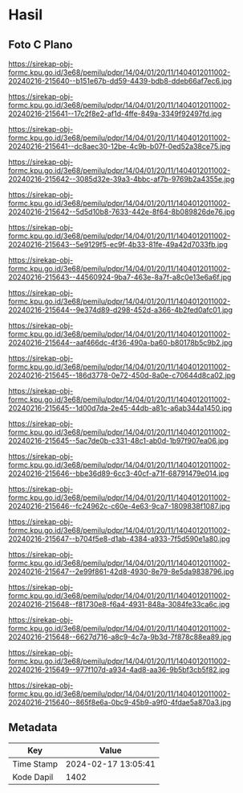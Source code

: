 # Hasil

## Foto C Plano

https://sirekap-obj-formc.kpu.go.id/3e68/pemilu/pdpr/14/04/01/20/11/1404012011002-20240216-215640--b151e67b-dd59-4439-bdb8-ddeb66af7ec6.jpg

https://sirekap-obj-formc.kpu.go.id/3e68/pemilu/pdpr/14/04/01/20/11/1404012011002-20240216-215641--17c2f8e2-af1d-4ffe-849a-3349f92497fd.jpg

https://sirekap-obj-formc.kpu.go.id/3e68/pemilu/pdpr/14/04/01/20/11/1404012011002-20240216-215641--dc8aec30-12be-4c9b-b07f-0ed52a38ce75.jpg

https://sirekap-obj-formc.kpu.go.id/3e68/pemilu/pdpr/14/04/01/20/11/1404012011002-20240216-215642--3085d32e-39a3-4bbc-af7b-9769b2a4355e.jpg

https://sirekap-obj-formc.kpu.go.id/3e68/pemilu/pdpr/14/04/01/20/11/1404012011002-20240216-215642--5d5d10b8-7633-442e-8f64-8b089826de76.jpg

https://sirekap-obj-formc.kpu.go.id/3e68/pemilu/pdpr/14/04/01/20/11/1404012011002-20240216-215643--5e9129f5-ec9f-4b33-81fe-49a42d7033fb.jpg

https://sirekap-obj-formc.kpu.go.id/3e68/pemilu/pdpr/14/04/01/20/11/1404012011002-20240216-215643--44560924-9ba7-463e-8a7f-a8c0e13e6a6f.jpg

https://sirekap-obj-formc.kpu.go.id/3e68/pemilu/pdpr/14/04/01/20/11/1404012011002-20240216-215644--9e374d89-d298-452d-a366-4b2fed0afc01.jpg

https://sirekap-obj-formc.kpu.go.id/3e68/pemilu/pdpr/14/04/01/20/11/1404012011002-20240216-215644--aaf466dc-4f36-490a-ba60-b80178b5c9b2.jpg

https://sirekap-obj-formc.kpu.go.id/3e68/pemilu/pdpr/14/04/01/20/11/1404012011002-20240216-215645--186d3778-0e72-450d-8a0e-c70644d8ca02.jpg

https://sirekap-obj-formc.kpu.go.id/3e68/pemilu/pdpr/14/04/01/20/11/1404012011002-20240216-215645--1d00d7da-2e45-44db-a81c-a6ab344a1450.jpg

https://sirekap-obj-formc.kpu.go.id/3e68/pemilu/pdpr/14/04/01/20/11/1404012011002-20240216-215645--5ac7de0b-c331-48c1-ab0d-1b97f907ea06.jpg

https://sirekap-obj-formc.kpu.go.id/3e68/pemilu/pdpr/14/04/01/20/11/1404012011002-20240216-215646--bbe36d89-6cc3-40cf-a71f-68791479e014.jpg

https://sirekap-obj-formc.kpu.go.id/3e68/pemilu/pdpr/14/04/01/20/11/1404012011002-20240216-215646--fc24962c-c60e-4e63-9ca7-1809838f1087.jpg

https://sirekap-obj-formc.kpu.go.id/3e68/pemilu/pdpr/14/04/01/20/11/1404012011002-20240216-215647--b704f5e8-d1ab-4384-a933-7f5d590e1a80.jpg

https://sirekap-obj-formc.kpu.go.id/3e68/pemilu/pdpr/14/04/01/20/11/1404012011002-20240216-215647--2e99f861-42d8-4930-8e79-8e5da9838796.jpg

https://sirekap-obj-formc.kpu.go.id/3e68/pemilu/pdpr/14/04/01/20/11/1404012011002-20240216-215648--f81730e8-f6a4-4931-848a-3084fe33ca6c.jpg

https://sirekap-obj-formc.kpu.go.id/3e68/pemilu/pdpr/14/04/01/20/11/1404012011002-20240216-215648--6627d716-a8c9-4c7a-9b3d-7f878c88ea89.jpg

https://sirekap-obj-formc.kpu.go.id/3e68/pemilu/pdpr/14/04/01/20/11/1404012011002-20240216-215649--977f107d-a934-4ad8-aa36-9b5bf3cb5f82.jpg

https://sirekap-obj-formc.kpu.go.id/3e68/pemilu/pdpr/14/04/01/20/11/1404012011002-20240216-215640--865f8e6a-0bc9-45b9-a9f0-4fdae5a870a3.jpg


## Metadata

| Key        | Value               |
| ---------- | ------------------- |
| Time Stamp | 2024-02-17 13:05:41 |
| Kode Dapil | 1402                |



